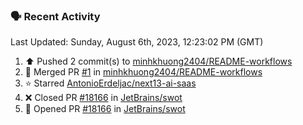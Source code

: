 ### 🗣 Recent Activity

<!--RECENT_ACTIVITY:last_update-->
Last Updated: Sunday, August 6th, 2023, 12:23:02 PM (GMT)
<!--RECENT_ACTIVITY:last_update_end-->
<!--RECENT_ACTIVITY:start-->
1. ⬆️ Pushed 2 commit(s) to [minhkhuong2404/README-workflows](https://github.com/minhkhuong2404/README-workflows)<br>
2. 🎉 Merged PR [#1](https://github.com/minhkhuong2404/README-workflows/pull/1) in [minhkhuong2404/README-workflows](https://github.com/minhkhuong2404/README-workflows)<br>
3. ⭐ Starred [AntonioErdeljac/next13-ai-saas](https://github.com/AntonioErdeljac/next13-ai-saas)<br>
4. ❌ Closed PR [#18166](https://github.com/JetBrains/swot/pull/18166) in [JetBrains/swot](https://github.com/JetBrains/swot)<br>
5. 💪 Opened PR [#18166](https://github.com/JetBrains/swot/pull/18166) in [JetBrains/swot](https://github.com/JetBrains/swot)<br>
<!--RECENT_ACTIVITY:end-->
